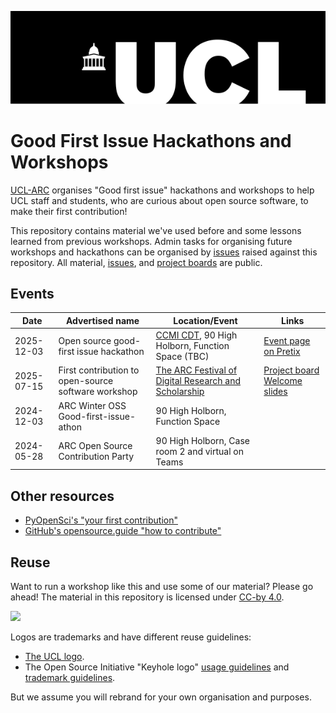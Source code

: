 ![UCL Logo](https://raw.githubusercontent.com/UCL/open-source-dashboard/refs/heads/main/app/public/images/ucl-dark-light-mode-adaptive.svg)

# Good First Issue Hackathons and Workshops

[UCL-ARC] organises "Good first issue" hackathons and workshops to help UCL staff and students, who are curious about open source software, to make their first contribution!

[UCL-ARC]: https://ucl.ac.uk/arc

This repository contains material we've used before and some lessons learned from previous workshops.
Admin tasks for organising future workshops and hackathons can be organised by [issues] raised against this repository.
All material, [issues], and [project boards] are public.

[issues]: https://github.com/UCL-ARC/good-first-issue-hackathons/issues
[project boards]: https://github.com/UCL-ARC/good-first-issue-hackathons/projects

## Events

| Date       | Advertised name                                     | Location/Event                                                                                                                                                             | Links                                                                                                                                |
| ---------- | --------------------------------------------------- | -------------------------------------------------------------------------------------------------------------------------------------------------------------------------- | ------------------------------------------------------------------------------------------------------------------------------------ |
| 2025-12-03 | Open source good-first issue hackathon | [CCMI CDT](https://ccmi-cdt.org/), 90 High Holborn, Function Space (TBC) | [Event page on Pretix](https://pretix.eu/ucl-open-source/good-first-issue/) |
| 2025-07-15 | First contribution to open-source software workshop | [The ARC Festival of Digital Research and Scholarship](https://www.ucl.ac.uk/advanced-research-computing/events/2025/jul/festival-digital-research-innovation-scholarship) | [Project board](https://github.com/orgs/UCL-ARC/projects/151) [Welcome slides](http://scnlf.me/2025-07-15-Good-First-Issue-Welcome/) |
| 2024-12-03 | ARC Winter OSS Good-first-issue-athon               | 90 High Holborn, Function Space                                                                                                                                            |                                                                                                                                      |
| 2024-05-28 | ARC Open Source Contribution Party                  | 90 High Holborn, Case room 2 and virtual on Teams                                                                                                                          |                                                                                                                                      |
## Other resources

- [PyOpenSci's "your first contribution"](https://www.pyopensci.org/lessons/contribute-open-source/your-first-contribution.html)
- [GitHub's opensource.guide "how to contribute"](https://opensource.guide/how-to-contribute/)

## Reuse

Want to run a workshop like this and use some of our material? Please go ahead!
The material in this repository is licensed under [CC-by 4.0](https://creativecommons.org/licenses/by/4.0/).

<img src="https://mirrors.creativecommons.org/presskit/buttons/88x31/png/by.png" height="31" />

Logos are trademarks and have different reuse guidelines:

- [The UCL logo](https://www.ucl.ac.uk/brand/brand-essentials/ucl-logo).
- The Open Source Initiative "Keyhole logo" [usage guidelines](https://opensource.org/logo-usage-guidelines) and [trademark guidelines](https://opensource.org/about/trademark-guidelines).

But we assume you will rebrand for your own organisation and purposes.
